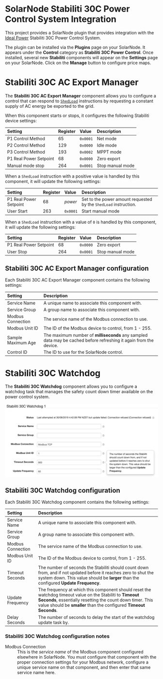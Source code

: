 # SolarNode Stabiliti 30C Power Control System Integration

This project provides a SolarNode plugin that provides integration with the [Ideal
Power][ideal-power] Stabiliti 30C Power Control System.

The plugin can be installed via the **Plugins** page on your SolarNode. It appears under the
**Control** category as **Stabiliti 30C Power Control**. Once installed, several new **Stabiliti**
components will appear on the **Settings** page on your SolarNode. Click on the **Manage** button to
configure price maps.


# Stabiliti 30C AC Export Manager

The **Stabiliti 30C AC Export Manager** component allows you to configure a control that can
respond to [`ShedLoad`][ShedLoad] instructions by requesting a constant supply of AC energy be
exported to the grid.

When this component starts or stops, it configures the following Stabiliti device settings:

| Setting                | Register | Value    | Description |
|:-----------------------|:---------|:---------|:------------|
| P1 Control Method      | 65       | `0x0001` | Net mode |
| P2 Control Method      | 129      | `0x0000` | Idle mode |
| P3 Control Method      | 193      | `0x0002` | MPPT mode |
| P1 Real Power Setpoint | 68       | `0x0000` | Zero export |
| Manual mode stop       | 264      | `0x0001` | Stop manual mode |


When a `ShedLoad` instruction with a positive value is handled by this component, it will update the
following settings:

| Setting                | Register | Value    | Description |
|:-----------------------|:---------|:---------|:------------|
| P1 Real Power Setpoint | 68       | _power_  | Set to the power amount requested by the `ShedLoad` instruction. |
| User Start             | 263      | `0x0001` | Start manual mode |

When a `ShedLoad` instruction with a value of `0` is handled by this component, it will update the
following settings:

| Setting                | Register | Value    | Description |
|:-----------------------|:---------|:---------|:------------|
| P1 Real Power Setpoint | 68       | `0x0000` | Zero export |
| User Stop              | 264      | `0x0001` | Stop manual mode |

## Stabiliti 30C AC Export Manager configuration

Each Stabiliti 30C AC Export Manager component contains the following settings:

| Setting            | Description |
|:-------------------|:------------|
| Service Name       | A unique name to associate this component with. |
| Service Group      | A group name to associate this component with. |
| Modbus Connection  | The service name of the Modbus connection to use. |
| Modbus Unit ID     | The ID of the Modbus device to control, from 1 - 255. |
| Sample Maximum Age | The maximum number of **milliseconds** any sampled data may be cached before refreshing it again from the device. |
| Control ID         | The ID to use for the SolarNode control. |


# Stabiliti 30C Watchdog

The **Stabiliti 30C Watchdog** component allows you to configure a watchdog task that manages the
safety count down timer available on the power control system.

![settings](docs/solarnode-stabiliti-30c-watchdog-settings.png)


## Stabiliti 30C Watchdog configuration

Each Stabiliti 30C Watchdog component contains the following settings:

| Setting            | Description |
|:-------------------|:------------|
| Service Name       | A unique name to associate this component with. |
| Service Group      | A group name to associate this component with. |
| Modbus Connection  | The service name of the Modbus connection to use. |
| Modbus Unit ID     | The ID of the Modbus device to control, from 1 - 255. |
| Timeout Seconds    | The number of seconds the Stabiliti should count down from, and if not updated before it reaches zero to shut the system down. This value should be **larger** than the configured **Update Frequency**. |
| Update Frequency   | The frequency at which this component should reset the watchdog timeout value on the Stabiliti to **Timeout Seconds**, essentially resetting the count down timer. This value should be **smaller** than the configured **Timeout Seconds**. |
| Delay Seconds      | The number of seconds to delay the start of the watchdog update task by. |

### Stabiliti 30C Watchdog configuration notes

<dl>
	<dt>Modbus Connection</dt>
	<dd>This is the <i>service name</i> of the Modbus component configured elsewhere
	in SolarNode. You must configure that component with the proper connection settings
	for your Modbus network, configure a unique service name on that component, and then
	enter that same service name here.</dd>
</dl>


[ideal-power]: http://www.idealpower.com/
[ShedLoad]: https://github.com/SolarNetwork/solarnetwork/wiki/SolarUser-API-enumerated-types#shedload
